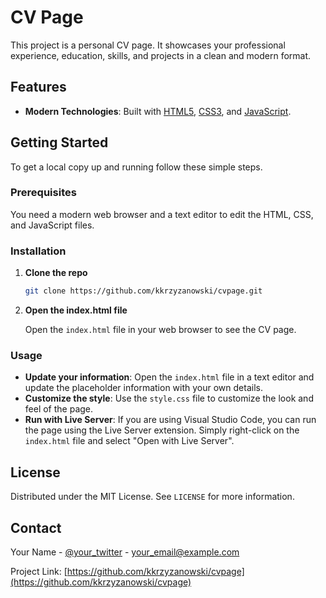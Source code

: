 # CV Page

This project is a personal CV page. It showcases your professional experience, education, skills, and projects in a clean and modern format.

## Features
- **Modern Technologies**: Built with [HTML5](https://developer.mozilla.org/en-US/docs/Web/Guide/HTML/HTML5), [CSS3](https://developer.mozilla.org/en-US/docs/Web/CSS/CSS3), and [JavaScript](https://developer.mozilla.org/en-US/docs/Web/JavaScript).

## Getting Started

To get a local copy up and running follow these simple steps.

### Prerequisites

You need a modern web browser and a text editor to edit the HTML, CSS, and JavaScript files.

### Installation

1. **Clone the repo**

   ```sh
   git clone https://github.com/kkrzyzanowski/cvpage.git
   ```

2. **Open the index.html file**

   Open the `index.html` file in your web browser to see the CV page.

### Usage

- **Update your information**: Open the `index.html` file in a text editor and update the placeholder information with your own details.
- **Customize the style**: Use the `style.css` file to customize the look and feel of the page.
- **Run with Live Server**: If you are using Visual Studio Code, you can run the page using the Live Server extension. Simply right-click on the `index.html` file and select "Open with Live Server".

## License

Distributed under the MIT License. See `LICENSE` for more information.

## Contact

Your Name - [@your_twitter](https://twitter.com/your_twitter) - your_email@example.com

Project Link: [https://github.com/kkrzyzanowski/cvpage](https://github.com/kkrzyzanowski/cvpage)
